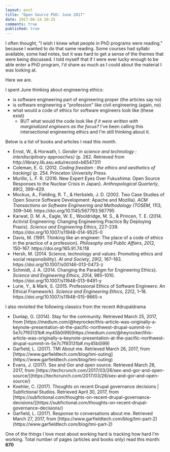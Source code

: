 ```yaml
---
layout: post
title: "Open Source PhD: June 2017"
date: 2017-06-24 10:25
comments: true
published: true
---
```


I often thought, "I wish I knew what people in PhD programs were reading." because I wanted to do that same reading. Some courses had syllabi available, some had notes, but it was hard to get a sense of the themes that were being discussed.  I told myself that if I were ever lucky enough to be able enter a PhD program, I'd share as much as I could about the material I was looking at.

Here we are.

I spent June thinking about engineering ethics:
- is software engineering part of engineering proper (the articles say no)
- is software engineering a "profession" like civil engineering (again, no)
- what would a code of ethics for software engineers look like (these exist)
    - BUT what would the code look like _if it were written with marginalized engineers as the focus?_ I've been calling this intersectional engineering ethics and I'm still thinking about it.

Below is a list of books and articles I read this month.

<ul>
<li>
Ernst, W., &amp; Horwath, I. <i>Gender in science and technology : interdisciplinary approaches}</i> (p. 262. Retrieved from http://library.lib.asu.edu/record=b6547311 </li>
<li>
Coleman, E. G. (2012. <i>Coding freedom : the ethics and aesthetics of hacking}</i> (p. 254. Princeton University Press.
</li>
<li>
Murillo, L. F. R. (2016. New Expert Eyes Over Fukushima: Open Source Responses to the Nuclear Crisis in Japan}. <i>Anthropological Quarterly</i>, <i>89</i>(2, 399–429.
</li>
<li>
Mockus, A., Fielding, R. T., &amp; Herbsleb, J. D. (2002. Two Case Studies of Open Source Software Development: Apache and Mozilla}. <i>ACM Transactions on Software Engineering and Methodology (TOSEM</i>, <i>11</i>(3, 309–346. https://doi.org/10.1145/567793.567795
</li>
<li>
Karwat, D. M. A., Eagle, W. E., Wooldridge, M. S., &amp; Princen, T. E. (2014. Activist Engineering: Changing Engineering Practice By Deploying Praxis}. <i>Science and Engineering Ethics</i>, 227–239. https://doi.org/10.1007/s11948-014-9525-0
</li>
<li>
Davis, M. (1991. Thinking like an engineer: The place of a code of ethics in the practice of a profession}. <i>Philosophy and Public Affairs</i>, <i>20</i>(2, 150–167. https://doi.org/165.91.74.118
</li>
<li>
Hersh, M. (2014. Science, technology and values: Promoting ethics and social responsibility}. <i>AI and Society</i>, <i>29</i>(2, 167–183. https://doi.org/10.1007/s00146-013-0473-z
</li>
<li>
Schmidt, J. A. (2014. Changing the Paradigm for Engineering Ethics}. <i>Science and Engineering Ethics</i>, <i>20</i>(4, 985–1010. https://doi.org/10.1007/s11948-013-9491-y
</li>
<li>
Lurie, Y., &amp; Mark, S. (2015. Professional Ethics of Software Engineers: An Ethical Framework}. <i>Science and Engineering Ethics</i>, <i>22</i>(2, 1–18. https://doi.org/10.1007/s11948-015-9665-x
</li>
</ul>



I also revisited the following classics from the recent #drupaldrama

<ul>
<li> Dunlap, G. (2014). Stay for the community. Retrieved March 25, 2017, from [https://medium.com/@heyrocker/this-article-was-originally-a-keynote-presentation-at-the-pacific-northwest-drupal-summit-in-5e7c7f93131b#.my45b0i99](https://medium.com/@heyrocker/this-article-was-originally-a-keynote-presentation-at-the-pacific-northwest-drupal-summit-in-5e7c7f93131b#.my45b0i99)
<li> Garfield, L. (2017). TMI About me. Retrieved March 26, 2017, from [https://www.garfieldtech.com/blog/tmi-outing](https://www.garfieldtech.com/blog/tmi-outing)
<li> Evans, J. (2017). Sex and Gor and open source. Retrieved March 26, 2017, from [https://techcrunch.com/2017/03/26/sex-and-gor-and-open-source/](https://techcrunch.com/2017/03/26/sex-and-gor-and-open-source/)
<li> Koehler, C. (2017). Thoughts on recent Drupal governance decisions | Subfictional Studios. Retrieved April 30, 2017, from [https://subfictional.com/thoughts-on-recent-drupal-governance-decisions/](https://subfictional.com/thoughts-on-recent-drupal-governance-decisions/)
<li> Garfield, L. (2017). Response to conversations about me. Retrieved March 27, 2017, from [https://www.garfieldtech.com/blog/tmi-part-2](https://www.garfieldtech.com/blog/tmi-part-2)
</ul>



One of the things I love most about working hard is tracking how hard I'm working.  Total number of pages (articles and books only) read this month: **670**
